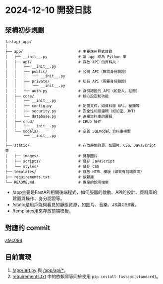 # 2024-12-10 開發日誌

## 架構初步規劃

```
fastapi_app/
│
├── app/                         # 主要應用程式目錄
│   ├── __init__.py              # 讓 app 成為 Python 庫
│   ├── api/                     # 存放 API 的資料夾
│   │   ├── __init__.py
│   │   ├── public/              # 公開 API（無需身份驗證）
│   │   │   └── __init__.py
│   │   ├── private/             # 私有 API（需要身份驗證）
│   │   │   └── __init__.py
│   │   └── auth.py              # 身份認證的 API（如登入、註冊）
│   ├── core/                    # 核心設定和功能
│   │   ├── __init__.py
│   │   ├── config.py            # 配置文件，如資料庫 URL、秘鑰等
│   │   ├── security.py          # 安全性相關邏輯（如加密、JWT）
│   │   └── database.py          # 連接資料庫的邏輯
│   ├── crud/                    # CRUD 操作
│   │   └── __init__.py
│   └── models/                  # 定義 SQLModel 資料庫模型
│       └── __init__.py
│
├── static/                      # 存放靜態資源，如圖片、CSS、JavaScript 等
│   ├── images/                  # 儲存圖片
│   ├── scripts/                 # 儲存 JavaScript
│   └── styles/                  # 儲存 CSS
├── templates/                   # 存放 HTML 模板（如果有前端頁面）
├── requirements.txt             # 依賴庫
└── README.md                    # 專案的說明檔案
```

- /app主要是FastAPI相關後端程式，如伺服器的啟動、API的設計、資料庫的建置與操作、身分認證等。
- /static是用戶能夠看見的靜態資源，如圖片、音樂、JS與CSS等。
- /templates用來存放前端模板。

## 對應的 commit

[afec094](https://github.com/CPZhang9487/FastAPI-Template/commit/afec09499d5452809919605b7fe1845b6af4e745)

## 目前實現

1. [/app/__init__.py](https://github.com/CPZhang9487/FastAPI-Template/blob/afec09499d5452809919605b7fe1845b6af4e745/app/__init__.py) 與 [/app/api/*](https://github.com/CPZhang9487/FastAPI-Template/tree/afec09499d5452809919605b7fe1845b6af4e745/app/api)。
2. [requirements.txt](https://github.com/CPZhang9487/FastAPI-Template/blob/afec09499d5452809919605b7fe1845b6af4e745/requirements.txt) 中的依賴庫等同於使用 `pip install fastapi[standard]`。

